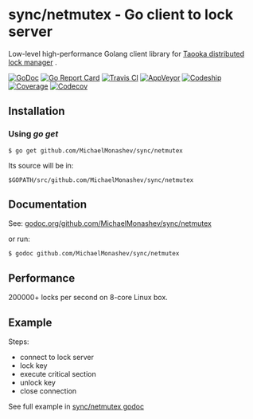 # sync/netmutex - Go client to lock server

Low-level high-performance Golang client library for [Taooka distributed lock manager](http://taooka.com/) .

[![GoDoc](https://godoc.org/github.com/MichaelMonashev/sync/netmutex?status.svg)](https://godoc.org/github.com/MichaelMonashev/sync/netmutex)
[![Go Report Card](https://goreportcard.com/badge/github.com/MichaelMonashev/sync/netmutex)](https://goreportcard.com/report/github.com/MichaelMonashev/sync/netmutex)
[![Travis CI](https://travis-ci.org/MichaelMonashev/sync.svg)](https://travis-ci.org/MichaelMonashev/sync)
[![AppVeyor](https://ci.appveyor.com/api/projects/status/eit2o9qvcocqyhqd?svg=true)](https://ci.appveyor.com/project/MichaelMonashev/sync)
[![Codeship](https://codeship.com/projects/a1e6d740-389e-0134-23ba-1e19d127eddf/status?branch=master)](https://codeship.com/projects/165999)
[![Coverage](https://coveralls.io/repos/github/MichaelMonashev/sync/badge.svg?branch=master)](https://coveralls.io/github/MichaelMonashev/sync?branch=master)
[![Codecov](https://codecov.io/gh/MichaelMonashev/sync/branch/master/graph/badge.svg)](https://codecov.io/gh/MichaelMonashev/sync)

## Installation

### Using *go get*

```
$ go get github.com/MichaelMonashev/sync/netmutex
```

Its source will be in:

```
$GOPATH/src/github.com/MichaelMonashev/sync/netmutex
```

## Documentation

See: [godoc.org/github.com/MichaelMonashev/sync/netmutex](https://godoc.org/github.com/MichaelMonashev/sync/netmutex)

or run:

```
$ godoc github.com/MichaelMonashev/sync/netmutex
```

## Performance

200000+ locks per second on 8-core Linux box.

## Example

Steps:

 - connect to lock server
 - lock key
 - execute critical section
 - unlock key
 - close connection

See full example in [sync/netmutex godoc](https://godoc.org/github.com/MichaelMonashev/sync/netmutex#ex-package)

